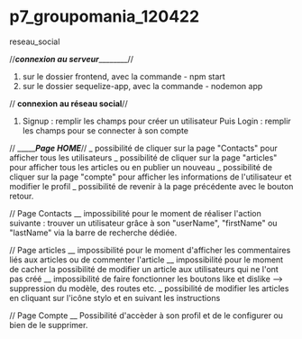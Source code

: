 # p7_groupomania_120422
 reseau_social

//_________connexion au serveur_________________//
1) sur le dossier frontend, avec la commande - npm start
2) sur le dossier sequelize-app, avec la commande - nodemon app 

// ______________connexion au réseau social______________//
1) Signup : remplir les champs pour créer un utilisateur
Puis Login : remplir les champs pour se connecter à son compte

// __________________Page HOME_____________//
 _ possibilité de cliquer sur la page "Contacts" pour afficher tous les utilisateurs
 _ possibilité de cliquer sur la page "articles" pour afficher tous les articles ou en publier un nouveau
 _ possibilité de cliquer sur la page "compte" pour afficher les informations de l'utilisateur et modifier le profil
 _ possibilité de revenir à la page précédente avec le bouton retour. 
 

 // Page Contacts 
   __ impossibilité pour le moment de réaliser l'action suivante : trouver un utilisateur grâce à son "userName", "firstName" ou "lastName" via la barre de recherche dédiée. 

// Page articles 
 __ impossibilité pour le moment d'afficher les commentaires liés aux articles ou de commenter l'article
 __ impossibilité pour le moment de cacher la possibilité de modifier un article aux utilisateurs qui ne l'ont pas créé
 __ impossibilité de faire fonctionner les boutons like et dislike --> suppression du modèle, des routes etc.
 _ possibilité de modifier les articles en cliquant sur l'icône stylo et en suivant les instructions

// Page Compte 
__ Possibilité d'accèder à son profil et de le configurer ou bien de le supprimer. 

